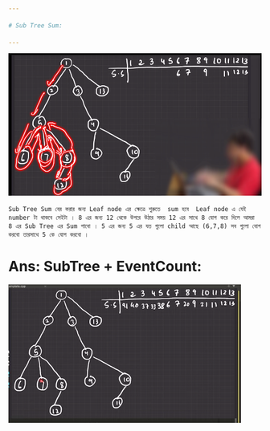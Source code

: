 ```yaml
---

# Sub Tree Sum: 

---
```


![Alt text](image-25.png)


` Sub Tree Sum বের করার জন্য Leaf node এর ক্ষেত্রে শুরুতে  sum হবে  Leaf node এ যেই number টা থাকবে সেইটা । 8 এর জন্য 12 থেকে উপরে উঠার সময় 12 এর সাথে 8 যোগ করে দিলে আমরা 8 এর Sub Tree এর Sum পাবো । 5 এর জন্য 5 এর যত গুলো child আছে (6,7,8) সব গুলো যোগ করবো তারসাথে 5 কে যোগ করবো । ` 



# Ans: SubTree  +  EventCount:

![Alt text](image-26.png)

